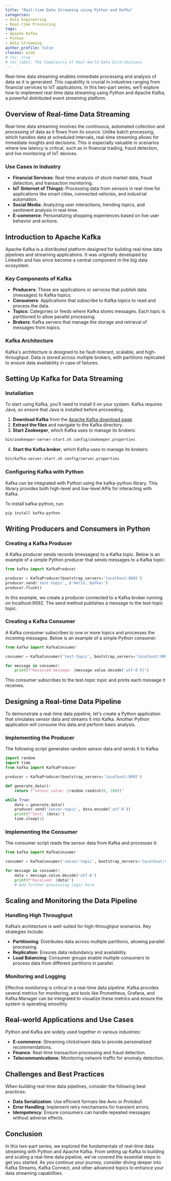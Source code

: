 ```yaml
---
title: "Real-time Data Streaming using Python and Kafka"
categories:
- Data Engineering
- Real-time Processing
tags:
- Apache Kafka
- Python
- Data Streaming
author_profile: false
classes: wide
# toc: true
# toc_label: The Complexity of Real-World Data Distributions
---
```


Real-time data streaming enables immediate processing and analysis of data as it is generated. This capability is crucial in industries ranging from financial services to IoT applications. In this two-part series, we’ll explore how to implement real-time data streaming using Python and Apache Kafka, a powerful distributed event streaming platform.

## Overview of Real-time Data Streaming

Real-time data streaming involves the continuous, automated collection and processing of data as it flows from its source. Unlike batch processing, which handles data at scheduled intervals, real-time streaming allows for immediate insights and decisions. This is especially valuable in scenarios where low latency is critical, such as in financial trading, fraud detection, and live monitoring of IoT devices.

### Use Cases in Industry

- **Financial Services**: Real-time analysis of stock market data, fraud detection, and transaction monitoring.
- **IoT (Internet of Things)**: Processing data from sensors in real-time for applications like smart cities, connected vehicles, and industrial automation.
- **Social Media**: Analyzing user interactions, trending topics, and sentiment analysis in real-time.
- **E-commerce**: Personalizing shopping experiences based on live user behavior and actions.

## Introduction to Apache Kafka

Apache Kafka is a distributed platform designed for building real-time data pipelines and streaming applications. It was originally developed by LinkedIn and has since become a central component in the big data ecosystem.

### Key Components of Kafka

- **Producers**: These are applications or services that publish data (messages) to Kafka topics.
- **Consumers**: Applications that subscribe to Kafka topics to read and process the data.
- **Topics**: Categories or feeds where Kafka stores messages. Each topic is partitioned to allow parallel processing.
- **Brokers**: Kafka servers that manage the storage and retrieval of messages from topics.

### Kafka Architecture

Kafka's architecture is designed to be fault-tolerant, scalable, and high-throughput. Data is stored across multiple brokers, with partitions replicated to ensure data availability in case of failures.

## Setting Up Kafka for Data Streaming

### Installation

To start using Kafka, you'll need to install it on your system. Kafka requires Java, so ensure that Java is installed before proceeding.

1. **Download Kafka** from the [Apache Kafka download page](https://kafka.apache.org/downloads).
2. **Extract the files** and navigate to the Kafka directory.
3. **Start Zookeeper**, which Kafka uses to manage its brokers:

```bash
bin/zookeeper-server-start.sh config/zookeeper.properties
```

4. **Start the Kafka broker**, which Kafka uses to manage its brokers:

```bash
bin/kafka-server-start.sh config/server.properties
```

### Configuring Kafka with Python

Kafka can be integrated with Python using the kafka-python library. This library provides both high-level and low-level APIs for interacting with Kafka.

To install kafka-python, run:

```bash
pip install kafka-python
```

## Writing Producers and Consumers in Python

### Creating a Kafka Producer

A Kafka producer sends records (messages) to a Kafka topic. Below is an example of a simple Python producer that sends messages to a Kafka topic:

```python
from kafka import KafkaProducer

producer = KafkaProducer(bootstrap_servers='localhost:9092')
producer.send('test-topic', b'Hello, Kafka!')
producer.flush()
```

In this example, we create a producer connected to a Kafka broker running on localhost:9092. The send method publishes a message to the test-topic topic.

### Creating a Kafka Consumer

A Kafka consumer subscribes to one or more topics and processes the incoming messages. Below is an example of a simple Python consumer:

```python
from kafka import KafkaConsumer

consumer = KafkaConsumer('test-topic', bootstrap_servers='localhost:9092')

for message in consumer:
    print(f"Received message: {message.value.decode('utf-8')}")
```

This consumer subscribes to the test-topic topic and prints each message it receives.

## Designing a Real-time Data Pipeline

To demonstrate a real-time data pipeline, let's create a Python application that simulates sensor data and streams it into Kafka. Another Python application will consume this data and perform basic analysis.

### Implementing the Producer

The following script generates random sensor data and sends it to Kafka:

```python
import random
import time
from kafka import KafkaProducer

producer = KafkaProducer(bootstrap_servers='localhost:9092')

def generate_data():
    return f"sensor_value: {random.randint(0, 100)}"

while True:
    data = generate_data()
    producer.send('sensor-topic', data.encode('utf-8'))
    print(f"Sent: {data}")
    time.sleep(1)
```

### Implementing the Consumer

The consumer script reads the sensor data from Kafka and processes it:

```python
from kafka import KafkaConsumer

consumer = KafkaConsumer('sensor-topic', bootstrap_servers='localhost:9092')

for message in consumer:
    data = message.value.decode('utf-8')
    print(f"Received: {data}")
    # Add further processing logic here
```

## Scaling and Monitoring the Data Pipeline

### Handling High Throughput

Kafka’s architecture is well-suited for high-throughput scenarios. Key strategies include:

- **Partitioning**: Distributes data across multiple partitions, allowing parallel processing.
- **Replication**: Ensures data redundancy and availability.
- **Load Balancing**: Consumer groups enable multiple consumers to process data from different partitions in parallel.

### Monitoring and Logging

Effective monitoring is critical in a real-time data pipeline. Kafka provides several metrics for monitoring, and tools like Prometheus, Grafana, and Kafka Manager can be integrated to visualize these metrics and ensure the system is operating smoothly.

## Real-world Applications and Use Cases

Python and Kafka are widely used together in various industries:

- **E-commerce**: Streaming clickstream data to provide personalized recommendations.
- **Finance**: Real-time transaction processing and fraud detection.
- **Telecommunications**: Monitoring network traffic for anomaly detection.

## Challenges and Best Practices

When building real-time data pipelines, consider the following best practices:

- **Data Serialization**: Use efficient formats like Avro or Protobuf.
- **Error Handling**: Implement retry mechanisms for transient errors.
- **Idempotency**: Ensure consumers can handle repeated messages without adverse effects.

## Conclusion

In this two-part series, we explored the fundamentals of real-time data streaming with Python and Apache Kafka. From setting up Kafka to building and scaling a real-time data pipeline, we’ve covered the essential steps to get you started. As you continue your journey, consider diving deeper into Kafka Streams, Kafka Connect, and other advanced topics to enhance your data streaming capabilities.
